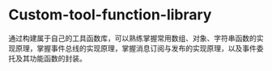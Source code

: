 # Custom-tool-function-library
通过构建属于自己的工具函数库，可以熟练掌握常用数组、对象、字符串函数的实现原理，掌握事件总线的实现原理，掌握消息订阅与发布的实现原理，以及事件委托及其功能函数的封装。
